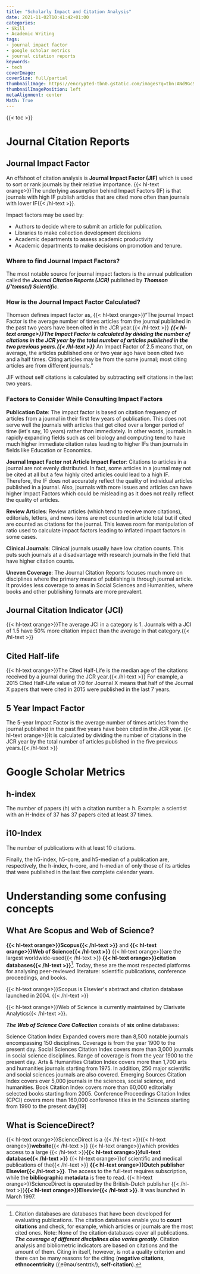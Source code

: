 ```yaml
---
title: "Scholarly Impact and Citation Analysis"
date: 2021-11-02T10:41:42+01:00
categories:
- Skill
- Academic Writing
tags:
- journal impact factor
- google scholar metrics
- journal citation reports
keywords:
- tech
coverImage:
coverSize: full/partial
thumbnailImage: https://encrypted-tbn0.gstatic.com/images?q=tbn:ANd9GcS2qgf_JHOeWSb5ZfLXdnWghh_lIkwnIr7zFA&usqp=CAU
thumbnailImagePosition: left
metaAlignment: center
Math: True
---
```


<!--more-->

{{< toc >}}
# Journal Citation Reports
## Journal Impact Factor

An offshoot of citation analysis is **Journal Impact Factor (JIF)** which is used to sort or rank journals by their relative importance. {{< hl-text orange>}}The underlying assumption behind Impact Factors (IF) is that journals with high IF publish articles that are cited more often than journals with lower IF{{< /hl-text >}}.

Impact factors may be used by:

* Authors to decide where to submit an article for publication.
* Libraries to make collection development decisions
* Academic departments to assess academic productivity
* Academic departments to make decisions on promotion and tenure.

### Where to find Journal Impact Factors?

The most notable source for journal impact factors is the annual publication called the ***Journal Citation Reports (JCR)*** published by ***Thomson (/'tɔmsn/) Scientific***.

### How is the Journal Impact Factor Calculated?

Thomson defines impact factor as, {{< hl-text orange>}}“The journal Impact Factor is the average number of times articles from the journal published in the past two years have been cited in the JCR year.{{< /hl-text >}} ***{{< hl-text orange>}}The Impact Factor is calculated by dividing the number of citations in the JCR year by the total number of articles published in the two previous years.{{< /hl-text >}}*** An Impact Factor of 2.5 means that, on average, the articles published one or two year ago have been cited two and a half times. Citing articles may be from the same journal; most citing articles are from different journals.”

JIF without self citations is calculated by subtracting self citations in the last two years.

### Factors to Consider While Consulting Impact Factors

**Publication Date**: The impact factor is based on citation frequency of articles from a journal in their first few years of publication. This does not serve well the journals with articles that get cited over a longer period of time (let's say, 10 years) rather than immediately. In other words, journals in rapidly expanding fields such as cell biology and computing tend to have much higher immediate citation rates leading to higher IFs than journals in fields like Education or Economics.

**Journal Impact Factor not Article Impact Factor**: Citations to articles in a journal are not evenly distributed. In fact, some articles in a journal may not be cited at all but a few highly cited articles could lead to a high IF. Therefore, the IF does not accurately reflect the quality of individual articles published in a journal. Also, journals with more issues and articles can have higher Impact Factors which could be misleading as it does not really reflect the quality of articles.

**Review Articles**: Review articles (which tend to receive more citations), editorials, letters, and news items are not counted in article total but if cited are counted as citations for the journal. This leaves room for manipulation of ratio used to calculate impact factors leading to inflated impact factors in some cases.

**Clinical Journals**: Clinical journals usually have low citation counts. This puts such journals at a disadvantage with research journals in the field that have higher citation counts.

**Uneven Coverage**: The Journal Citation Reports focuses much more on disciplines where the primary means of publishing is through journal article. It provides less coverage to areas in Social Sciences and Humanities, where books and other publishing formats are more prevalent.

## Journal Citation Indicator (JCI)
{{< hl-text orange>}}The average JCI in a category is 1. Journals with a JCI of 1.5 have 50% more citation impact than the average in that category.{{< /hl-text >}}

## Cited Half-life
{{< hl-text orange>}}The Cited Half-Life is the median age of the citations received by a journal during the JCR year.{{< /hl-text >}} For example, a 2015 Cited Half-Life value of 7.0 for Journal X means that half of the Journal X papers that were cited in 2015 were published in the last 7 years.

## 5 Year Impact Factor

The 5-year Impact Factor is the average number of times articles from the journal published in the past five years have been cited in the JCR year. {{< hl-text orange>}}It is calculated by dividing the number of citations in the JCR year by the total number of articles published in the five previous years.{{< /hl-text >}}


# Google Scholar Metrics

## h-index
The number of papers (h) with a citation number ≥ h. Example: a scientist with an H-Index of 37 has 37 papers cited at least 37 times.

## i10-Index
The number of publications with at least 10 citations.  

Finally, the h5-index, h5-core, and h5-median of a publication are, respectively, the h-index, h-core, and h-median of only those of its articles that were published in the last five complete calendar years.

# Understanding some confusing concepts
## What Are Scopus and Web of Science?

**{{< hl-text orange>}}Scopus{{< /hl-text >}}** and **{{< hl-text orange>}}Web of Science{{< /hl-text >}}** {{< hl-text orange>}}are the largest worldwide-used{{< /hl-text >}} **{{< hl-text orange>}}citation databases{{< /hl-text >}}**[^cita]. Today, these are the most respected platforms for analysing peer-reviewed literature: scientific publications, conference proceedings, and books.

{{< hl-text orange>}}Scopus is Elsevier's abstract and citation database launched in 2004. {{< /hl-text >}}

{{< hl-text orange>}}Web of Science is currently maintained by Clarivate Analytics{{< /hl-text >}}.

***The Web of Science Core Collection*** consists of **six** online databases:

Science Citation Index Expanded covers more than 8,500 notable journals encompassing 150 disciplines. Coverage is from the year 1900 to the present day.
Social Sciences Citation Index covers more than 3,000 journals in social science disciplines. Range of coverage is from the year 1900 to the present day.
Arts & Humanities Citation Index covers more than 1,700 arts and humanities journals starting from 1975. In addition, 250 major scientific and social sciences journals are also covered.
Emerging Sources Citation Index covers over 5,000 journals in the sciences, social science, and humanities.
Book Citation Index covers more than 60,000 editorially selected books starting from 2005.
Conference Proceedings Citation Index (CPCI) covers more than 160,000 conference titles in the Sciences starting from 1990 to the present day[19]

## What is ScienceDirect?

{{< hl-text orange>}}ScienceDirect is a {{< /hl-text >}}{{< hl-text orange>}}**website**{{< /hl-text >}} {{< hl-text orange>}}which provides access to a large {{< /hl-text >}}**{{< hl-text orange>}}full-text database{{< /hl-text >}}** {{< hl-text orange>}}of scientific and medical publications of the{{< /hl-text >}} **{{< hl-text orange>}}Dutch publisher Elsevier{{< /hl-text >}}**. The access to the full-text requires subscription, while the **bibliographic metadata** is free to read. {{< hl-text orange>}}ScienceDirect is operated by the British-Dutch publisher {{< /hl-text >}}**{{< hl-text orange>}}Elsevier{{< /hl-text >}}**. It was launched in March 1997.

[^cita]: Citation databases are databases that have been developed for evaluating publications. The citation databases enable you to **count citations** and check, for example, which articles or journals are the most cited ones. Note: None of the citation databases cover all publications. ***The coverage of different disciplines also varies greatly***. Citation analysis and bibliometric indicators are based on citations and the amount of them. Citing in itself, however, is not a quality criterion and there can be many reasons for the citing (**negative citations**, **ethnocentricity** (/ˌeθnəʊˈsentrɪk/), **self-citation**).

